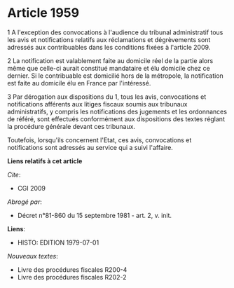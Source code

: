 # Article 1959

1  A l'exception des convocations à l'audience du tribunal administratif tous les avis et notifications relatifs aux
réclamations et dégrèvements sont adressés aux contribuables dans les conditions fixées à l'article 2009.

2  La notification est valablement faite au domicile réel de la partie alors même que celle-ci aurait constitué mandataire et
élu domicile chez ce dernier. Si le contribuable est domicilié hors de la métropole, la notification est faite au domicile
élu en France par l'intéressé.

3  Par dérogation aux dispositions du 1, tous les avis, convocations et notifications afférents aux litiges fiscaux soumis
aux tribunaux administratifs, y compris les notifications des jugements et les ordonnances de référé, sont effectués
conformément aux dispositions des textes réglant la procédure générale devant ces tribunaux.

Toutefois, lorsqu'ils concernent l'Etat, ces avis, convocations et notifications sont adressés au service qui a suivi
l'affaire.

**Liens relatifs à cet article**

_Cite_:

  - CGI 2009

_Abrogé par_:

  - Décret n°81-860 du 15 septembre 1981 - art. 2, v. init.

**Liens**:

  - HISTO: EDITION 1979-07-01

_Nouveaux textes_:

  - Livre des procédures fiscales R200-4
  - Livre des procédures fiscales R202-2
